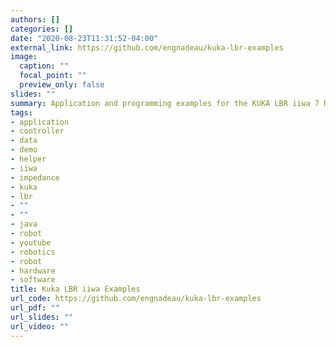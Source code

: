 ```yaml
---
authors: []
categories: []
date: "2020-08-23T11:31:52-04:00"
external_link: https://github.com/engnadeau/kuka-lbr-examples
image:
  caption: ""
  focal_point: ""
  preview_only: false
slides: ""
summary: Application and programming examples for the KUKA LBR iiwa 7 R800
tags:
- application
- controller
- data
- demo
- helper
- iiwa
- impedance
- kuka
- lbr
- ""
- ""
- java
- robot
- youtube
- robotics
- robot
- hardware
- software
title: Kuka LBR iiwa Examples
url_code: https://github.com/engnadeau/kuka-lbr-examples
url_pdf: ""
url_slides: ""
url_video: ""
---
```

